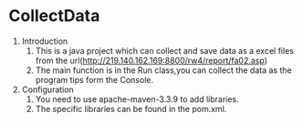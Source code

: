 # CollectData
1. Introduction
   1. This is a java project which can collect and save data as a excel files from the url(http://219.140.162.169:8800/rw4/report/fa02.asp)
   2. The main function is in the Run class,you can collect the data as the program tips form the Console.
2. Configuration
   1. You need to use apache-maven-3.3.9 to add libraries.
   1. The specific libraries can be found in the pom.xml.